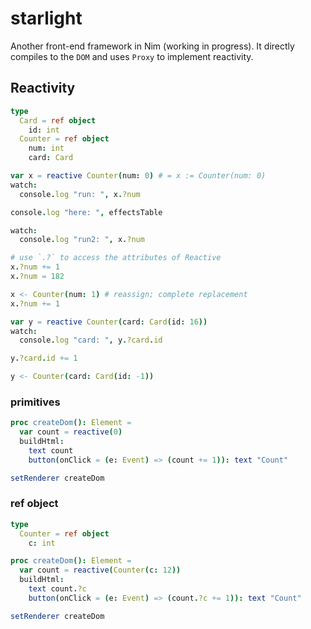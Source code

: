 # starlight
Another front-end framework in Nim (working in progress). It directly compiles to the `DOM` and uses `Proxy` to implement reactivity.

## Reactivity

```nim
type
  Card = ref object
    id: int
  Counter = ref object
    num: int
    card: Card

var x = reactive Counter(num: 0) # = x := Counter(num: 0)
watch:
  console.log "run: ", x.?num

console.log "here: ", effectsTable

watch:
  console.log "run2: ", x.?num

# use `.?` to access the attributes of Reactive
x.?num += 1
x.?num = 182

x <- Counter(num: 1) # reassign; complete replacement
x.?num += 1

var y = reactive Counter(card: Card(id: 16))
watch:
  console.log "card: ", y.?card.id

y.?card.id += 1

y <- Counter(card: Card(id: -1)) 
```

### primitives
```nim
proc createDom(): Element =
  var count = reactive(0)
  buildHtml:
    text count
    button(onClick = (e: Event) => (count += 1)): text "Count"

setRenderer createDom
```

### ref object
```nim
type
  Counter = ref object
    c: int

proc createDom(): Element =
  var count = reactive(Counter(c: 12))
  buildHtml:
    text count.?c
    button(onClick = (e: Event) => (count.?c += 1)): text "Count"

setRenderer createDom
```
